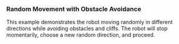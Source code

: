 ### Random Movement with Obstacle Avoidance

This example demonstrates the robot moving randomly in different directions while avoiding obstacles and cliffs. The robot will stop momentarily, choose a new random direction, and proceed.
